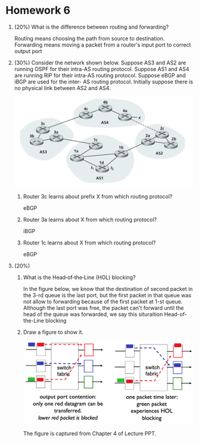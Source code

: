 # Homework 6

1. (20%) What is the difference between routing and forwarding?

    Routing means choosing the path from source to destination. Forwarding means moving a packet from a router's input port to correct output port

2. (30%) Consider the network shown below. Suppose AS3 and AS2 are running OSPF for their intra-AS routing protocol. Suppose AS1 and AS4 are running RIP for their intra-AS routing protocol. Suppose eBGP and iBGP are used for the inter- AS routing protocol. Initially suppose there is no physical link between AS2 and AS4.

    ![](./hw6-3.png)

    1. Router 3c learns about prefix X from which routing protocol?
    
        eBGP
    
    2. Router 3a learns about X from which routing protocol?
    
        iBGP

    3. Router 1c learns about X from which routing protocol?

        eBGP

3. (20%)
    
    1. What is the Head‐of‐the‐Line (HOL) blocking?

        In the figure below, we know that the destination of second packet in the 3-rd queue is the last port, but the first packet in that queue was not allow to forwarding because of the first packet at 1-st queue. Although the last port was free, the packet can't forward until the head of the queue was forwarded, we say this situraition Head-of-the-Line blocking

    2. Draw a figure to show it.

        ![](./hw6-4.png)

        The figure is captured from Chapter 4 of Lecture PPT.